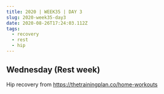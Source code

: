 ```yaml
---
title: 2020 | WEEK35 | DAY 3
slug: 2020-week35-day3
date: 2020-08-26T17:24:03.112Z
tags:
  - recovery
  - rest
  - hip
---
```

## Wednesday (Rest week)

Hip recovery from <https://thetrainingplan.co/home-workouts>